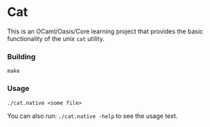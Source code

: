 # Cat

This is an OCaml/Oasis/Core learning project that provides the basic functionality of the unix `cat` utility.

### Building

```
make

```

### Usage

```
./cat.native <some file>
```

You can also run: `./cat.native -help` to see the usage text.

